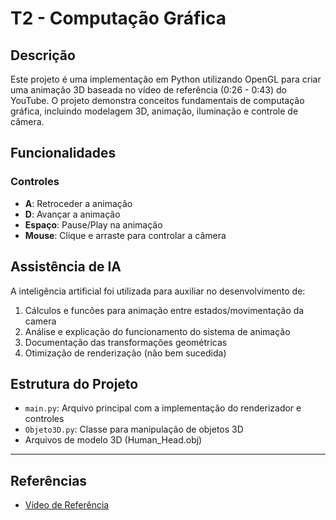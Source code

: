 # T2 - Computação Gráfica

## Descrição
Este projeto é uma implementação em Python utilizando OpenGL para criar uma animação 3D baseada no vídeo de referência (0:26 - 0:43) do YouTube. O projeto demonstra conceitos fundamentais de computação gráfica, incluindo modelagem 3D, animação, iluminação e controle de câmera.

## Funcionalidades

### Controles
- **A**: Retroceder a animação
- **D**: Avançar a animação
- **Espaço**: Pause/Play na animação
- **Mouse**:  Clique e arraste para controlar a câmera

## Assistência de IA

A inteligência artificial foi utilizada para auxiliar no desenvolvimento de:

1. Cálculos e funcões para animação entre estados/movimentação da camera
2. Análise e explicação do funcionamento do sistema de animação
3. Documentação das transformações geométricas
4. Otimização de renderização (não bem sucedida)

## Estrutura do Projeto
- `main.py`: Arquivo principal com a implementação do renderizador e controles
- `Objeto3D.py`: Classe para manipulação de objetos 3D
- Arquivos de modelo 3D (Human_Head.obj)

---

## Referências
- [Vídeo de Referência](https://www.youtube.com/watch?v=t2an3xMuiew&t=26s) 